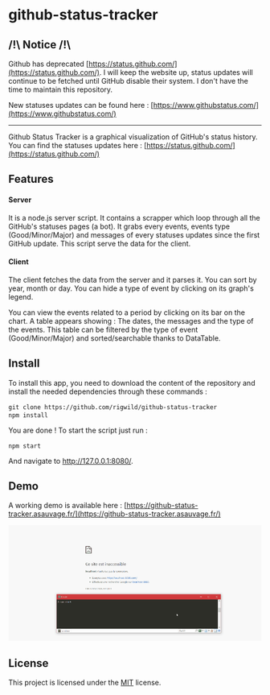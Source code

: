 # github-status-tracker

## /!\ Notice /!\
Github has deprecated [https://status.github.com/](https://status.github.com/). I will keep the website up, status updates will continue to be fetched until GitHub disable their system. I don't have the time to maintain this repository.

New statuses updates can be found here : [https://www.githubstatus.com/](https://www.githubstatus.com/)

____

Github Status Tracker is a graphical visualization of GitHub's status history. You can find the statuses updates here : [https://status.github.com/](https://status.github.com/)

## Features
#### Server
It is a node.js server script. It contains a scrapper which loop through all the GitHub's statuses pages (a bot). It grabs every events, events type (Good/Minor/Major) and messages of every statuses updates since the first GitHub update. This script serve the data for the client.

#### Client
The client fetches the data from the server and it parses it. You can sort by year, month or day. You can hide a type of event by clicking on its graph's legend.

You can view the events related to a period by clicking on its bar on the chart. A table appears showing : The dates, the messages and the type of the events. This table can be filtered by the type of event (Good/Minor/Major) and sorted/searchable thanks to DataTable.

## Install
To install this app, you need to download the content of the repository and install the needed dependencies through these commands :

    git clone https://github.com/rigwild/github-status-tracker
    npm install

You are done ! To start the script just run :

    npm start

And navigate to http://127.0.0.1:8080/.

## Demo
A working demo is available here : [https://github-status-tracker.asauvage.fr/](https://github-status-tracker.asauvage.fr/)

![demo](github-status-tracker.gif)

## License

This project is licensed under the [MIT](https://github.com/rigwild/github-status-tracker/blob/master/LICENSE) license.
